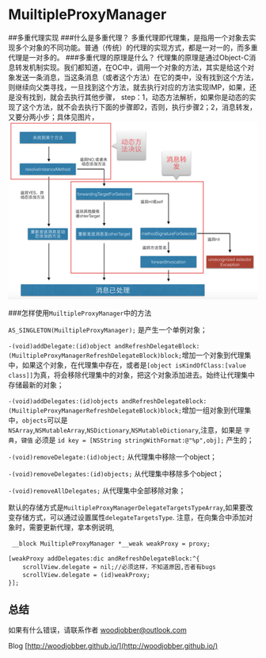 # MuiltipleProxyManager
##多重代理实现
###什么是多重代理？
多重代理即代理集，是指用一个对象去实现多个对象的不同功能。普通（传统）的代理的实现方式，都是一对一的，而多重代理是一对多的。
###多重代理的原理是什么？
代理集的原理是通过Object-C消息转发机制实现。我们都知道，在OC中，调用一个对象的方法，其实是给这个对象发送一条消息，当这条消息（或者这个方法）在它的类中，没有找到这个方法，则继续向父类寻找，一旦找到这个方法，就去执行对应的方法实现IMP，如果，还是没有找到，就会去执行其他步骤，
step：1，动态方法解析，如果你是动态的实现了这个方法，就不会去执行下面的步骤即2，否则，执行步骤2；2，消息转发，又要分两小步；具体见图片，
![image](https://github.com/woodjobber/MuiltipleProxyManager/blob/master/消息转发.png)

###怎样使用`MuiltipleProxyManager`中的方法

`AS_SINGLETON(MuiltipleProxyManager);` 是产生一个单例对象；

`-(void)addDelegate:(id)object andRefreshDelegateBlock:(MuiltipleProxyManagerRefreshDelegateBlock)block;`增加一个对象到代理集中，如果这个对象，在代理集中存在，或者是`[object isKindOfClass:[value class]]`为真，将会移除代理集中的对象，把这个对象添加进去。始终让代理集中存储最新的对象；

`-(void)addDelegates:(id)objects andRefreshDelegateBlock:(MuiltipleProxyManagerRefreshDelegateBlock)block;`增加一组对象到代理集中，`objects`可以是`NSArray`,`NSMutableArray`,`NSDictionary`,`NSMutableDictionary`,注意，如果是 `字典`，`键值` 必须是 `id key = [NSString stringWithFormat:@"%p",obj];` 产生的；

`-(void)removeDelegate:(id)object;`  从代理集中移除一个object；

`-(void)removeDelegates:(id)objects;` 从代理集中移除多个object；

`-(void)removeAllDelegates;` 从代理集中全部移除对象；

默认的存储方式是`MuiltipleProxyManagerDelegateTargetsTypeArray`,如果要改变存储方式，可以通过设置属性`delegateTargetsType`.
注意，在向集合中添加对象时，需要更新代理，拿本例说明,

  ` __block MuiltipleProxyManager *__weak weakProxy = proxy;`

    [weakProxy addDelegates:dic andRefreshDelegateBlock:^{
        scrollView.delegate = nil;//必须这样，不知道原因,否者有bugs
        scrollView.delegate = (id)weakProxy;
    }];
## 总结

如果有什么错误，请联系作者 woodjobber@outlook.com

Blog [http://woodjobber.github.io/](http://woodjobber.github.io/)
